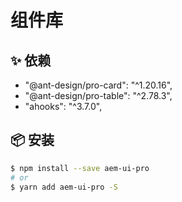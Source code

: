# 组件库

## ✨ 依赖

- "@ant-design/pro-card": "^1.20.16",
- "@ant-design/pro-table": "^2.78.3",
- "ahooks": "^3.7.0",

## 📦 安装

```bash
$ npm install --save aem-ui-pro
# or
$ yarn add aem-ui-pro -S
```

